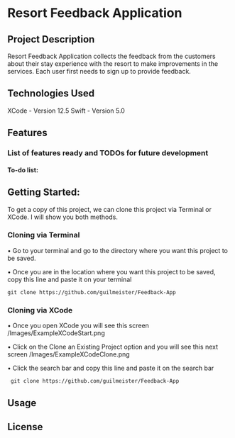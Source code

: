 # Resort Feedback Application

## Project Description
Resort Feedback Application collects the feedback from the customers about their stay experience with the resort to make improvements in the services. Each user first needs to sign up to provide feedback.

## Technologies Used
XCode - Version 12.5
Swift - Version 5.0

## Features
### List of features ready and TODOs for future development

#### To-do list:

## Getting Started:
To get a copy of this project, we can clone this project via Terminal or XCode. I will show you both methods.

### Cloning via Terminal
 • Go to your terminal and go to the directory where you want this project to be saved.

 • Once you are in the location where you want this project to be saved, copy this line and paste it on your terminal 
```
git clone https://github.com/guilmeister/Feedback-App
```

### Cloning via XCode
 • Once you open XCode you will see this screen
 /Images/ExampleXCodeStart.png
 
 • Click on the Clone an Existing Project option and you will see this next screen
 /Images/ExampleXCodeClone.png
 
 • Click the search bar and copy this line and paste it on the search bar
```
 git clone https://github.com/guilmeister/Feedback-App
```

## Usage

## License
